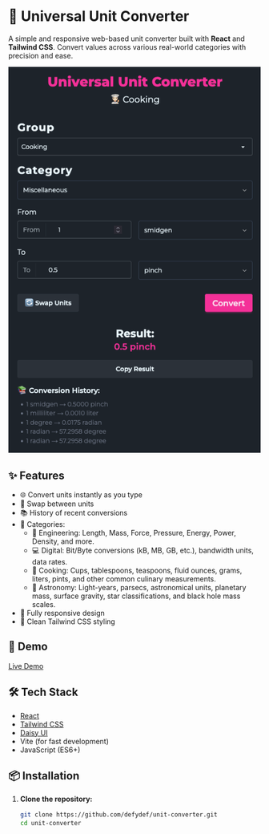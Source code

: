 # 🔁 Universal Unit Converter

A simple and responsive web-based unit converter built with **React** and **Tailwind CSS**. Convert values across various real-world categories with precision and ease.

![Screenshot](./unit-converter-screenshot.png)

## ✨ Features

- 🌐 Convert units instantly as you type
- 🔄 Swap between units
- 📚 History of recent conversions
- 🧠 Categories:
  - 🔧 Engineering: Length, Mass, Force, Pressure, Energy, Power, Density, and more.
  - 💻 Digital: Bit/Byte conversions (kB, MB, GB, etc.), bandwidth units, data rates.
  - 🍳 Cooking: Cups, tablespoons, teaspoons, fluid ounces, grams, liters, pints, and other common culinary measurements.
  - 🌌 Astronomy: Light-years, parsecs, astronomical units, planetary mass, surface gravity, star classifications, and black hole mass scales.
- 📱 Fully responsive design
- 🎨 Clean Tailwind CSS styling

## 🚀 Demo

[Live Demo](https://unit-converter-jade-nine.vercel.app/)

## 🛠️ Tech Stack

- [React](https://reactjs.org/)
- [Tailwind CSS](https://tailwindcss.com/)
- [Daisy UI](https://daisyui.com/)
- Vite (for fast development)
- JavaScript (ES6+)

## 📦 Installation

1. **Clone the repository:**
   ```bash
   git clone https://github.com/defydef/unit-converter.git
   cd unit-converter
   ```
